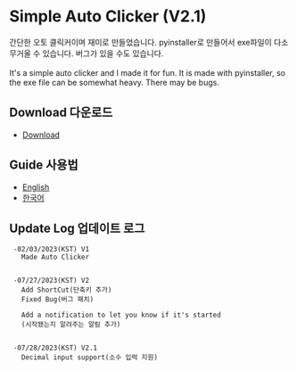 # Simple Auto Clicker (V2.1)
간단한 오토 클릭커이며 재미로 만들었습니다. pyinstaller로 만들어서 exe파일이 다소 무거울 수 있습니다. 버그가 있을 수도 있습니다.<br><br>
It's a simple auto clicker and I made it for fun. It is made with pyinstaller, so the exe file can be somewhat heavy. There may be bugs.

## Download 다운로드
- <a href="https://github.com/DM-09/PythonCode/releases/tag/AutoClicker-V2.1">Download</a>

## Guide 사용법
- <a href="https://github.com/DM-09/PythonCode/blob/main/AutoClicker/Guide-Eng.md">English</a><br>
- <a href="https://github.com/DM-09/PythonCode/blob/main/AutoClicker/Guide-Kor.md">한국어</a>

## Update Log 업데이트 로그
     -02/03/2023(KST) V1
       Made Auto Clicker

       
     -07/27/2023(KST) V2
       Add ShortCut(단축키 추가)
       Fixed Bug(버그 패치)
       
       Add a notification to let you know if it's started
       (시작됐는지 알려주는 알림 추가)

       
     -07/28/2023(KST) V2.1
       Decimal input support(소수 입력 지원)
